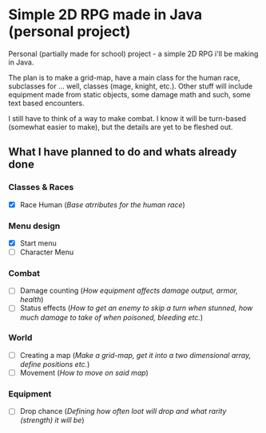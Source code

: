 # Simple 2D RPG made in Java (personal project)
Personal (partially made for school) project - a simple 2D RPG i'll be making in Java. 

The plan is to make a grid-map, have a main class for the human race, subclasses for ... well, classes (mage, knight, etc.). Other stuff will include equipment made from static objects, some damage math and such, some text based encounters.

I still have to think of a way to make combat. I know it will be turn-based (somewhat easier to make), but the details are yet to be fleshed out.

## What I have planned to do and whats already done
### Classes & Races
- [x] Race Human (*Base atrributes for the human race*)
### Menu design
- [x] Start menu
- [ ] Character Menu
### Combat
- [ ] Damage counting (*How equipment affects damage output, armor, health*)
- [ ] Status effects (*How to get an enemy to skip a turn when stunned, how much damage to take of when poisoned, bleeding etc.*)
### World
- [ ] Creating a map (*Make a grid-map, get it into a two dimensional array, define positions etc.*)
- [ ] Movement (*How to move on said map*)
### Equipment
- [ ] Drop chance (*Defining how often loot will drop and what rarity (strength) it will be*)
